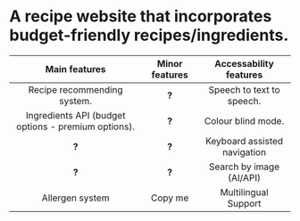 # A recipe website that incorporates budget-friendly recipes/ingredients.

| Main features | Minor features | Accessability features |
| :-----------: | :------------: | :------------: |
| Recipe recommending system. | **?** | Speech to text to speech. |
| Ingredients API (budget options - premium options).  | **?** | Colour blind mode. |
| **?** | **?** | Keyboard assisted navigation |
| **?** | **?** | Search by image (AI/API) |
| Allergen system | Copy me | Multilingual Support |
